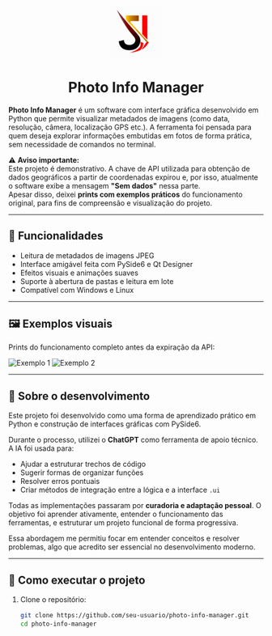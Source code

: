 <p align="center">
  <img src="assets/icon.png" alt="Ícone" width="100" />
</p>

<h1 align="center">Photo Info Manager</h1>

**Photo Info Manager** é um software com interface gráfica desenvolvido em Python que permite visualizar metadados de imagens (como data, resolução, câmera, localização GPS etc.). A ferramenta foi pensada para quem deseja explorar informações embutidas em fotos de forma prática, sem necessidade de comandos no terminal.

⚠️ **Aviso importante:**  
Este projeto é demonstrativo. A chave de API utilizada para obtenção de dados geográficos a partir de coordenadas expirou e, por isso, atualmente o software exibe a mensagem **"Sem dados"** nessa parte.  
Apesar disso, deixei **prints com exemplos práticos** do funcionamento original, para fins de compreensão e visualização do projeto.

---

## 🔧 Funcionalidades

- Leitura de metadados de imagens JPEG
- Interface amigável feita com PySide6 e Qt Designer
- Efeitos visuais e animações suaves
- Suporte à abertura de pastas e leitura em lote
- Compatível com Windows e Linux

---

<h2>🖼️ Exemplos visuais</h2>

<p>Prints do funcionamento completo antes da expiração da API:</p>

<img src="assets/eiffel_com_metadados_Photo_Info_Manager.png" alt="Exemplo 1" width="600"/>
<img src="assets/estatuaLiberdade_com_metadados_Photo_Info_Manager.png" alt="Exemplo 2" width="600"/>

---

## 🧠 Sobre o desenvolvimento

Este projeto foi desenvolvido como uma forma de aprendizado prático em Python e construção de interfaces gráficas com PySide6.

Durante o processo, utilizei o **ChatGPT** como ferramenta de apoio técnico. A IA foi usada para:
- Ajudar a estruturar trechos de código
- Sugerir formas de organizar funções
- Resolver erros pontuais
- Criar métodos de integração entre a lógica e a interface `.ui`

Todas as implementações passaram por **curadoria e adaptação pessoal**. O objetivo foi aprender ativamente, entender o funcionamento das ferramentas, e estruturar um projeto funcional de forma progressiva.  

Essa abordagem me permitiu focar em entender conceitos e resolver problemas, algo que acredito ser essencial no desenvolvimento moderno.

---

## 🚀 Como executar o projeto

1. Clone o repositório:
   ```bash
   git clone https://github.com/seu-usuario/photo-info-manager.git
   cd photo-info-manager
